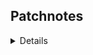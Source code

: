 ## Patchnotes

<details>

<div align="center"><h3>Version 1.0.5 - (15/08/2024) </h3></div>
  
--------

- Fixed crash related to unset OLDPWD (unset OLDPWD + (cd -- or cd -)) <br>
- Fixed "" and '' error display (('' or "") + enter) <br>
- Fixed displaying temp file on heredoc (echo << a) <br>
- Fixed a ocasion problem with quotes when expanding (export a='"' + echo $a$USER) <br>

---------
</details>
